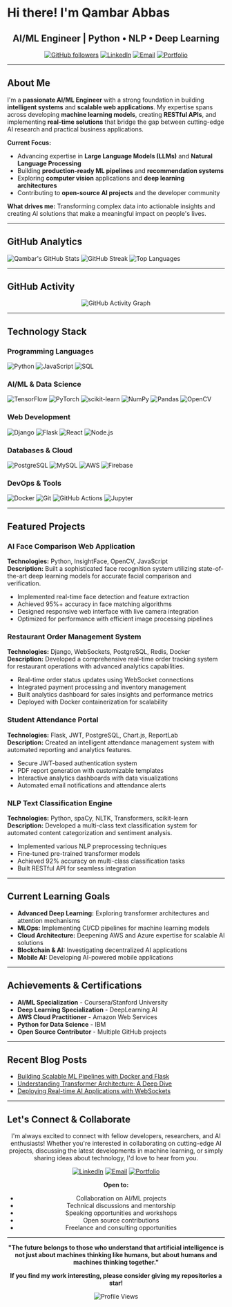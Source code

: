 # Hi there! I'm **Qambar Abbas**

<div align="center">
  
## AI/ML Engineer | Python • NLP • Deep Learning

[![GitHub followers](https://img.shields.io/github/followers/Qambar-Abbas?label=Follow&style=social)](https://github.com/Qambar-Abbas)
[![LinkedIn](https://img.shields.io/badge/LinkedIn-Qambar%20Abbas-0077B5?logo=linkedin&logoColor=white&style=for-the-badge)](https://www.linkedin.com/in/qambar-abbas-500438307)
[![Email](https://img.shields.io/badge/Email-qambarofficial313%40gmail.com-D14836?logo=gmail&logoColor=white&style=for-the-badge)](mailto:qambarofficial313@gmail.com)
[![Portfolio](https://img.shields.io/badge/Portfolio-qambar--abbas.github.io-000000?logo=github&logoColor=white&style=for-the-badge)](https://qambar-abbas.github.io/)

</div>

---

## About Me

I'm a **passionate AI/ML Engineer** with a strong foundation in building **intelligent systems** and **scalable web applications**. My expertise spans across developing **machine learning models**, creating **RESTful APIs**, and implementing **real-time solutions** that bridge the gap between cutting-edge AI research and practical business applications.

 **Current Focus:**
- Advancing expertise in **Large Language Models (LLMs)** and **Natural Language Processing**
- Building **production-ready ML pipelines** and **recommendation systems**
- Exploring **computer vision** applications and **deep learning architectures**
- Contributing to **open-source AI projects** and the developer community

 **What drives me:** Transforming complex data into actionable insights and creating AI solutions that make a meaningful impact on people's lives.

---

## GitHub Analytics

<!-- GitHub Stats Section -->

![Qambar's GitHub Stats](https://github-readme-stats.vercel.app/api?username=Qambar-Abbas&show_icons=true&theme=tokyonight&hide_border=true&count_private=true&include_all_commits=true)  ![GitHub Streak](https://github-readme-streak-stats.herokuapp.com/?user=Qambar-Abbas&theme=tokyonight&hide_border=true) ![Top Languages](https://github-readme-stats.vercel.app/api/top-langs/?username=Qambar-Abbas&layout=compact&theme=tokyonight&hide_border=true&langs_count=8)


---

## GitHub Activity

<div align="center">

![GitHub Activity Graph](https://github-readme-activity-graph.vercel.app/graph?username=Qambar-Abbas&theme=tokyo-night&hide_border=true)

</div>

---

## Technology Stack

### **Programming Languages**
![Python](https://img.shields.io/badge/Python-3776AB?style=for-the-badge&logo=python&logoColor=white)
![JavaScript](https://img.shields.io/badge/JavaScript-F7DF1E?style=for-the-badge&logo=javascript&logoColor=black)
![SQL](https://img.shields.io/badge/SQL-336791?style=for-the-badge&logo=postgresql&logoColor=white)

### **AI/ML & Data Science**
![TensorFlow](https://img.shields.io/badge/TensorFlow-FF6F00?style=for-the-badge&logo=tensorflow&logoColor=white)
![PyTorch](https://img.shields.io/badge/PyTorch-EE4C2C?style=for-the-badge&logo=pytorch&logoColor=white)
![scikit-learn](https://img.shields.io/badge/scikit--learn-F7931E?style=for-the-badge&logo=scikit-learn&logoColor=white)
![NumPy](https://img.shields.io/badge/NumPy-013243?style=for-the-badge&logo=numpy&logoColor=white)
![Pandas](https://img.shields.io/badge/Pandas-150458?style=for-the-badge&logo=pandas&logoColor=white)
![OpenCV](https://img.shields.io/badge/OpenCV-27338e?style=for-the-badge&logo=OpenCV&logoColor=white)

### **Web Development**
![Django](https://img.shields.io/badge/Django-092E20?style=for-the-badge&logo=django&logoColor=white)
![Flask](https://img.shields.io/badge/Flask-000000?style=for-the-badge&logo=flask&logoColor=white)
![React](https://img.shields.io/badge/React-20232A?style=for-the-badge&logo=react&logoColor=61DAFB)
![Node.js](https://img.shields.io/badge/Node.js-43853D?style=for-the-badge&logo=node.js&logoColor=white)

### **Databases & Cloud**
![PostgreSQL](https://img.shields.io/badge/PostgreSQL-316192?style=for-the-badge&logo=postgresql&logoColor=white)
![MySQL](https://img.shields.io/badge/MySQL-005C84?style=for-the-badge&logo=mysql&logoColor=white)
![AWS](https://img.shields.io/badge/AWS-232F3E?style=for-the-badge&logo=amazon-aws&logoColor=white)
![Firebase](https://img.shields.io/badge/Firebase-039BE5?style=for-the-badge&logo=Firebase&logoColor=white)

### **DevOps & Tools**
![Docker](https://img.shields.io/badge/Docker-2CA5E0?style=for-the-badge&logo=docker&logoColor=white)
![Git](https://img.shields.io/badge/Git-F05032?style=for-the-badge&logo=git&logoColor=white)
![GitHub Actions](https://img.shields.io/badge/GitHub_Actions-2088FF?style=for-the-badge&logo=github-actions&logoColor=white)
![Jupyter](https://img.shields.io/badge/Jupyter-F37626?style=for-the-badge&logo=jupyter&logoColor=white)

---

## Featured Projects

### **AI Face Comparison Web Application**
**Technologies:** Python, InsightFace, OpenCV, JavaScript  
**Description:** Built a sophisticated face recognition system utilizing state-of-the-art deep learning models for accurate facial comparison and verification.
- Implemented real-time face detection and feature extraction
- Achieved 95%+ accuracy in face matching algorithms
- Designed responsive web interface with live camera integration
- Optimized for performance with efficient image processing pipelines

### **Restaurant Order Management System**
**Technologies:** Django, WebSockets, PostgreSQL, Redis, Docker  
**Description:** Developed a comprehensive real-time order tracking system for restaurant operations with advanced analytics capabilities.
- Real-time order status updates using WebSocket connections
- Integrated payment processing and inventory management
- Built analytics dashboard for sales insights and performance metrics
- Deployed with Docker containerization for scalability

### **Student Attendance Portal**
**Technologies:** Flask, JWT, PostgreSQL, Chart.js, ReportLab  
**Description:** Created an intelligent attendance management system with automated reporting and analytics features.
- Secure JWT-based authentication system
- PDF report generation with customizable templates
- Interactive analytics dashboards with data visualizations
- Automated email notifications and attendance alerts

### **NLP Text Classification Engine**
**Technologies:** Python, spaCy, NLTK, Transformers, scikit-learn  
**Description:** Developed a multi-class text classification system for automated content categorization and sentiment analysis.
- Implemented various NLP preprocessing techniques
- Fine-tuned pre-trained transformer models
- Achieved 92% accuracy on multi-class classification tasks
- Built RESTful API for seamless integration

---

## Current Learning Goals

-  **Advanced Deep Learning:** Exploring transformer architectures and attention mechanisms
-  **MLOps:** Implementing CI/CD pipelines for machine learning models
-  **Cloud Architecture:** Deepening AWS and Azure expertise for scalable AI solutions
-  **Blockchain & AI:** Investigating decentralized AI applications
-  **Mobile AI:** Developing AI-powered mobile applications

---

## Achievements & Certifications

-  **AI/ML Specialization** - Coursera/Stanford University
-  **Deep Learning Specialization** - DeepLearning.AI
-  **AWS Cloud Practitioner** - Amazon Web Services
-  **Python for Data Science** - IBM
-  **Open Source Contributor** - Multiple GitHub projects

---

## Recent Blog Posts

- [Building Scalable ML Pipelines with Docker and Flask](https://qambar-abbas.github.io/blog/scalable-ml-pipelines)
- [Understanding Transformer Architecture: A Deep Dive](https://qambar-abbas.github.io/blog/transformer-architecture)
- [Deploying Real-time AI Applications with WebSockets](https://qambar-abbas.github.io/blog/realtime-ai-websockets)

---

## Let's Connect & Collaborate

<div align="center">

I'm always excited to connect with fellow developers, researchers, and AI enthusiasts! Whether you're interested in collaborating on cutting-edge AI projects, discussing the latest developments in machine learning, or simply sharing ideas about technology, I'd love to hear from you.

[![LinkedIn](https://img.shields.io/badge/LinkedIn-Connect-0077B5?style=for-the-badge&logo=linkedin&logoColor=white)](https://www.linkedin.com/in/qambar-abbas-500438307)
[![Email](https://img.shields.io/badge/Email-Reach%20Out-D14836?style=for-the-badge&logo=gmail&logoColor=white)](mailto:qambarofficial313@gmail.com)
[![Portfolio](https://img.shields.io/badge/Portfolio-Visit-000000?style=for-the-badge&logo=github&logoColor=white)](https://qambar-abbas.github.io/)

**Open to:**
- Collaboration on AI/ML projects
- Technical discussions and mentorship
- Speaking opportunities and workshops
- Open source contributions
- Freelance and consulting opportunities

</div>

---

<div align="center">

**"The future belongs to those who understand that artificial intelligence is not just about machines thinking like humans, but about humans and machines thinking together."**

**If you find my work interesting, please consider giving my repositories a star!** 

![Profile Views](https://komarev.com/ghpvc/?username=Qambar-Abbas&color=blueviolet&style=for-the-badge)

</div>
